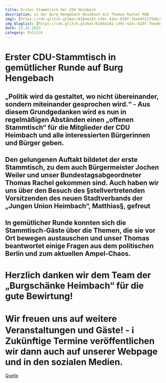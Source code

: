 ```yaml
---
title: Erster Stammtisch der CDU Heimbach
description: in der Burg Hengebach Heimbach mit Thomas Rachel MdB
img1: [https://cdn.glitch.global/8184a181-cd9c-42ec-828f-7bee6311f5b0/Stammtisch_TR?v=1736965330290]#img-right
img_bloglist: [https://cdn.glitch.global/8184a181-cd9c-42ec-828f-7bee6311f5b0/20250618_110708_0000.png?v=1750237735556]
date: 22.11.2023
category: Politik 
---
```


# Erster CDU-Stammtisch in gemütlicher Runde auf Burg Hengebach
## „Politik wird da gestaltet, wo nicht übereinander, sondern miteinander gesprochen wird.“ - Aus diesem Grundgedanken wird es nun in regelmäßigen Abständen einen „offenen Stammtisch“ für die Mitglieder der CDU Heimbach und alle interessierten Bürgerinnen und Bürger geben.
## Den gelungenen Auftakt bildetet der erste Stammtisch, zu dem auch Bürgermeister Jochen Weiler und unser Bundestagsabgeordneter Thomas Rachel gekommen sind. Auch haben wir uns über den Besuch des §stellvertretenden Vorsitzenden des neuen Stadtverbands der „Jungen Union Heimbach“, Matthias§, gefreut
## In gemütlicher Runde konnten sich die Stammtisch-Gäste über die Themen, die sie vor Ort bewegen austauschen und unser Thomas beantwortet einige Fragen aus dem politischen Berlin und zum aktuellen Ampel-Chaos.
# Herzlich danken wir dem Team der „Burgschänke Heimbach“ für die gute Bewirtung!
# Wir freuen uns auf weitere Veranstaltungen und Gäste! - ℹ️ Zukünftige Termine veröffentlichen wir dann auch auf unserer Webpage und in den sozialen Medien.
[Quelle](https://www.instagram.com/p/Cz9uuGnKtvi/?utm_source=ig_embed)